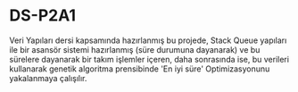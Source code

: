 # DS-P2A1

Veri Yapıları dersi kapsamında hazırlanmış bu projede, Stack Queue yapıları ile bir asansör sistemi hazırlanmış (süre durumuna dayanarak) ve bu sürelere dayanarak bir takım işlemler içeren, daha sonrasında ise, bu verileri kullanarak genetik algoritma prensibinde 'En iyi süre' Optimizasyonunu yakalanmaya çalışılır.
